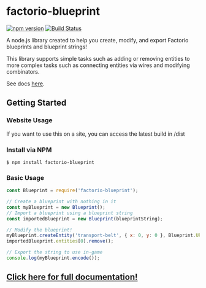 # factorio-blueprint

[![npm version](https://badge.fury.io/js/factorio-blueprint.svg)](https://badge.fury.io/js/factorio-blueprint)
[![Build Status](https://travis-ci.org/demipixel/factorio-blueprint.svg?branch=master)](https://travis-ci.org/demipixel/factorio-blueprint)

A node.js library created to help you create, modify, and export Factorio blueprints and blueprint strings!

This library supports simple tasks such as adding or removing entities to more complex tasks such as connecting
entities via wires and modifying combinators.

See docs [here](https://demipixel.github.io/factorio-blueprint).

## Getting Started

### Website Usage

If you want to use this on a site, you can access the latest build in /dist

### Install via NPM

```
$ npm install factorio-blueprint
```

### Basic Usage

```js
const Blueprint = require('factorio-blueprint');

// Create a blueprint with nothing in it
const myBlueprint = new Blueprint();
// Import a blueprint using a blueprint string
const importedBlueprint = new Blueprint(blueprintString);

// Modify the blueprint!
myBlueprint.createEntity('transport-belt', { x: 0, y: 0 }, Blueprint.UP);
importedBlueprint.entities[0].remove();

// Export the string to use in-game
console.log(myBlueprint.encode());
```

## [Click here for full documentation!](https://demipixel.github.io/factorio-blueprint)
